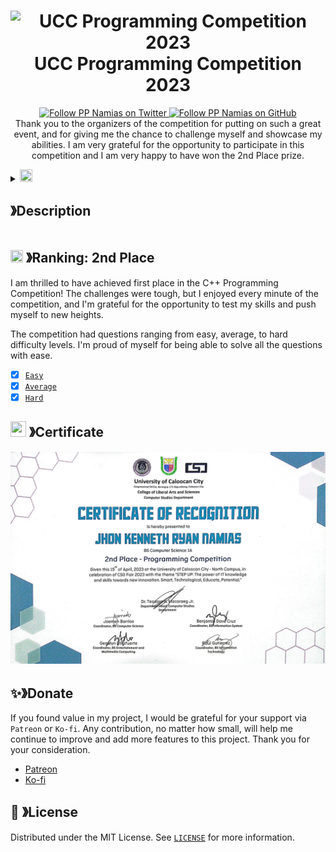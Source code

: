 <h1 align="center">
  <img src="./Banner.png" alt="UCC Programming Competition 2023">
  <b>UCC Programming Competition 2023</b>
</h1>

<p align="center">
  <a aria-label="Follow PP Namias on Twitter" href="https://twitter.com/PP_Namias" target="_blank">
    <img alt="Follow PP Namias on Twitter" src="https://img.shields.io/badge/Follow%20@PP_Namias-black.svg?style=for-the-badge&logo=Twitter">
  </a>
  <a aria-label="Follow PP Namias on GitHub" href="https://github.com/PP-Namias" target="_blank">
    <img alt="Follow PP Namias on GitHub" src="https://img.shields.io/badge/Follow%20@PP_Namias-black.svg?style=for-the-badge&logo=GitHub">
  </a>
  <br>
  Thank you to the organizers of the competition for putting on such a great event, and for giving me the chance to challenge myself and showcase my abilities. I am very grateful for the opportunity to participate in this competition and I am very happy to have won the 2nd Place prize.
</p>

<details>
  <summary>
    <img src="https://cdn.discordapp.com/emojis/859424401186095114.png" width="20px" height="20px">
    <h2>》Description</h2>
  </summary>

  <h3><strong>General</strong></h3>
  <ul>
    <li>1 representative for each section</li>
    <li>The contest will be held on <strong>April 14, 2023</strong> in the Computer Laboratory on the 3rd floor of the University of Caloocan City Congressional Campus. Participants should meet at <strong>10:00 AM</strong> for a brief introductory talk. The event proper will begin at <em>10:30 AM</em> and end at <em>3:00 PM</em>.</li>
    <li>Participants are required to present a current registration form.</li>
    <li>Participants cannot bring any notes or textbooks to the event room. Blank sheets of paper and pencils will be allowed.</li>
    <li>MIS Student Assistants will be assigned to observe participants throughout the event and report any problems and/or violations of the rules to the Event Committee.</li>
  </ul>

  <h3><strong>Programming Environment</strong></h3>
  <ul>
    <li>The event will be composed of the stages with time allotment each:</li>
    <ul>
      <li><strong>Easy (30 minutes)</strong></li>
      <li><strong>Average (45 minutes)</strong></li>
      <li><strong>Hard (1 Hour)</strong></li>
    </ul>
    <li>Each participant will be allowed to use only a single computer and must write and test their programs on that machine, wholly within the event room.</li>
    <li>PC compatible computers running Windows 10 will be used. At the Event Committee's discretion, participants may be allowed to use their own computer in the event, provided that they notify the Event Committee in writing at least one week prior to the event, indicating the make and key features of their machine.</li>
    <li>Participants may write their programs in whichever language they prefer in the following:</li>
    <ul>
      <li><strong>C</strong></li>
      <li><strong>C++</strong></li>
      <li><strong>Java</strong></li>
    </ul>
    <li>At the Event Committee's discretion, participants may be allowed to bring/use their own compiler (or interpreter) in the event provided that they notify the Event Committee in writing before the event and indicate the make, version number, and key features of their chosen compiler.</li>
    <li>Participants may not seek hints and/or ask for leads during the event. They may, however, submit questions about procedure and/or clarification, in writing, to the Event Committee who will ensure that all participants receive the same information as deemed necessary.</li>
  </ul>

  <h3><strong>Evaluation of Participants' Programs</strong></h3>
  <ul>
    <li>All participants will be given the same set of problems to solve.</li>
    <li>Each problem will have a specified point value. The more difficult the problem, the more points a correct solution will receive.</li>
    <li>Programs will be tested by MIS Student Assistants (appointed by the Event Facilitator) by running them with a set of test inputs. The output for each test case will be marked as right or wrong using keys prepared before the event.</li>
    <li>A program will be considered wrong if it fails to work on one or more of the test cases.</li>
  </ul>
</details>

## <img src="https://cdn.discordapp.com/emojis/852881450667081728.gif" width="20px" height="20px"> 》Ranking: 2nd Place
I am thrilled to have achieved first place in the C++ Programming Competition! The challenges were tough, but I enjoyed every minute of the competition, and I'm grateful for the opportunity to test my skills and push myself to new heights.

The competition had questions ranging from easy, average, to hard difficulty levels. I'm proud of myself for being able to solve all the questions with ease.
- [x] [`Easy`](OddEvenChecker.cpp)
- [x] [`Average`](PrintingNumbersWithoutLooping.cpp)
- [x] [`Hard`](StudentGradeAverage.cpp)

## <img src="https://cdn.discordapp.com/emojis/1028680849195020308.png" width="25px" height="25px"> 》Certificate
<p align="center">
  <img src="./Certificate.jpg" alt="Certificate">
</p>

## ✨》Donate
If you found value in my project, I would be grateful for your support via `Patreon` or `Ko-fi`. Any contribution, no matter how small, will help me continue to improve and add more features to this project. Thank you for your consideration.
- [Patreon](https://www.patreon.com/PP_Namias)
- [Ko-fi](https://ko-fi.com/PP_Namias)

## 🔐 》License
Distributed under the MIT License. See [`LICENSE`](https://github.com/PP-Namias/UCC-Programing-Competition/blob/main/LICENSE) for more information.
